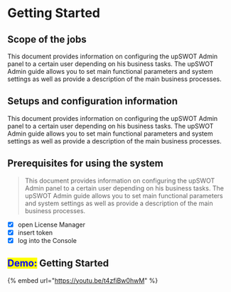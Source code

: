 # Getting Started

## Scope of the jobs

This document provides information on configuring the upSWOT Admin panel to a certain user depending on his business tasks. The upSWOT Admin guide allows you to set main functional parameters and system settings as well as provide a description of the main business processes.

## Setups and configuration information

This document provides information on configuring the upSWOT Admin panel to a certain user depending on his business tasks. The upSWOT Admin guide allows you to set main functional parameters and system settings as well as provide a description of the main business processes.

## Prerequisites for using the system

> This document provides information on configuring the upSWOT Admin panel to a certain user depending on his business tasks. The upSWOT Admin guide allows you to set main functional parameters and system settings as well as provide a description of the main business processes.

* [x] open License Manager
* [x] insert token
* [x] log into the Console

## <mark style="color:blue;">Demo:</mark> Getting Started

{% embed url="https://youtu.be/t4zfiBw0hwM" %}

